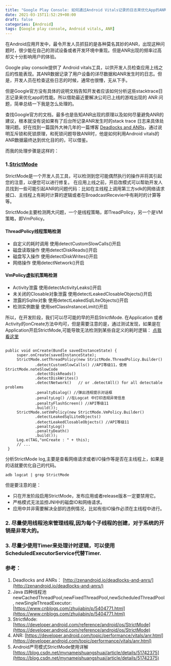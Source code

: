 ```yaml
---
title: "Google Play Console: 如何通过Android Vitals记录的日志来优化App的ANR"
date: 2021-03-15T11:52:29+08:00
draft: false
categories: [Android]
tags: [Google play console, Android vitals, ANR]
---
```


 在Android应用开发中，最令开发人员抓狂的是各种莫名其妙的ANR，出现这种问题时，很少能在自己的测试设备或者开发环境中重现。但是ANR出现的频率过高却又十分影响用户的体验。

 Google play console提供了 Android vitals工具，以供开发人员检查应用上线之后的性能表现。其ANR数据记录了用户设备的详尽数据和ANR发生时的日志。但是，开发人员在检查这些日志的时候，通常也很懵，无从下手。

 但是Google官方没有具体的说明文档告知开发者应该如何分析这些stacktrace日志记录来优化app的性能。所以借助最近要解决公司已上线的游戏出现的 ANR 问题，简单总结一下我是怎么处理的。

 查找Google官方的文档，最多也是告知ANR出现的原理以及如何尽量避免ANR的建议，根本就没有说如果有了后台所记录ANR发生时的stack trace 日志来具体处理问题。好在找到一篇国外大神几年的一篇博客 [Deadlocks and ANRs](http://zenandroid.io/deadlocks-and-anrs/)，通过说明互斥锁和死锁原理，和死锁问题导致ANR时，他是如何利用Android vitals的ANR数据最终达到优化目的的，可以借鉴。


 而我的处理步骤是这样的：

### 1.[StrictMode](https://developer.android.com/reference/android/os/StrictMode)

StrictMode是一个开发人员工具，可以检测到您可能偶然执行的操作并将其引起您的注意，以便您可以进行修复。 在应用上线之前，开启改模式可以帮助开发人员找到一些可能引起ANR的问题代码：比如在主线程上调用第三方sdk的网络请求接口、主线程上有耗时计算的逻辑或者在BroadcastRecevier中有耗时的计算等等。

StrictMode主要检测两大问题，一个是线程策略，即TreadPolicy，另一个是VM策略，即VmPolicy。
#### ThreadPolicy线程策略检测

* 自定义的耗时调用 使用detectCustomSlowCalls()开启
* 磁盘读取操作 使用detectDiskReads()开启
* 磁盘写入操作 使用detectDiskWrites()开启
* 网络操作 使用detectNetwork()开启

#### VmPolicy虚拟机策略检测

 * Activity泄露 使用detectActivityLeaks()开启
 * 未关闭的Closable对象泄露 使用detectLeakedClosableObjects()开启
 * 泄露的Sqlite对象 使用detectLeakedSqlLiteObjects()开启
 * 检测实例数量 使用setClassInstanceLimit()开启


所以，在开发阶段，我们可以尽可能的早的开启StrictMode. 在Application 或者 Activity的onCreate方法中均可，但是需要注意的是，通过测试发现，如果是在Application开启StrictMode,可能导致无法检测到某些自定义的耗时逻辑：
   [点我看这里](https://stackoverflow.com/questions/23997448/why-setting-up-strictmode-not-working-in-application-without-handler)

   ```shell

   public void onCreate(Bundle savedInstanceState) {
        super.onCreate(savedInstanceState);
        StrictMode.setThreadPolicy(new StrictMode.ThreadPolicy.Builder()
                .detectCustomSlowCalls() //API等级11，使用StrictMode.noteSlowCode
                .detectDiskReads()
                .detectDiskWrites()
                .detectNetwork()   // or .detectAll() for all detectable problems
                .penaltyDialog() //弹出违规提示对话框
                .penaltyLog() //在Logcat 中打印违规异常信息
                .penaltyFlashScreen() //API等级11
                .build());
        StrictMode.setVmPolicy(new StrictMode.VmPolicy.Builder()
                .detectLeakedSqlLiteObjects()
                .detectLeakedClosableObjects() //API等级11
                .penaltyLog()
                .penaltyDeath()
                .build());
        Log.e(TAG,"onCreate : " + this);
        // ...
    }

   ```

   分析StrictMode log,主要是查看网络请求或者I/O操作等是否在主线程上，如果是的话就要优化自己的代码。

   ```shell
   adb logcat | grep StrictMode
   ```

   但是要注意的是：

   * 只在开发阶段启用StrictMode，发布应用或者release版本一定要禁用它。
   * 严格模式无法监控JNI中的磁盘IO和网络请求。
   * 应用中并非需要解决全部的违例情况，比如有些IO操作必须在主线程中进行。


 ### 2. 尽量使用线程池来管理线程,因为每个子线程的创建，对于系统的开销是非常大的。

 ### 3. 尽量少使用Timer来处理计时逻辑，可以使用ScheduledExecutorService代替Timer.


 ### 参考：
 1. Deadlocks and ANRs： [http://zenandroid.io/deadlocks-and-anrs/](http://zenandroid.io/deadlocks-and-anrs/)
 2. Java 四种线程池newCachedThreadPool,newFixedThreadPool,newScheduledThreadPool,
 newSingleThreadExecutor: [https://www.cnblogs.com/zhujiabin/p/5404771.html](https://www.cnblogs.com/zhujiabin/p/5404771.html)
 3. StrictMode: [https://developer.android.com/reference/android/os/StrictMode](https://developer.android.com/reference/android/os/StrictMode)
 4. ANR: [https://developer.android.com/topic/performance/vitals/anr.html](https://developer.android.com/topic/performance/vitals/anr.html)
 5. Android严苛模式StrictMode使用详解 [https://blog.csdn.net/mynameishuangshuai/article/details/51742375](https://blog.csdn.net/mynameishuangshuai/article/details/51742375)